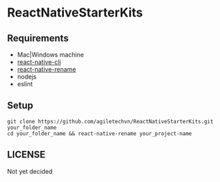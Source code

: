 # ReactNativeStarterKits

## Requirements
- Mac|Windows machine
- [react-native-cli](https://facebook.github.io/react-native/docs/getting-started.html#installing-dependencies)
- [react-native-rename](https://www.npmjs.com/package/react-native-rename)
- nodejs
- eslint

## Setup
```
git clone https://github.com/agiletechvn/ReactNativeStarterKits.git your_folder_name
cd your_folder_name && react-native-rename your_project-name
```

## LICENSE

Not yet decided
